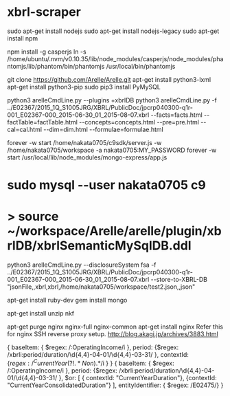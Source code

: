 # xbrl-scraper

sudo apt-get install nodejs
sudo apt-get install nodejs-legacy
sudo apt-get install npm

npm install -g casperjs
ln -s /home/ubuntu/.nvm/v0.10.35/lib/node_modules/casperjs/node_modules/phantomjs/lib/phantom/bin/phantomjs /usr/local/bin/phantomjs

git clone https://github.com/Arelle/Arelle.git
apt-get install python3-lxml
apt-get install python3-pip
sudo pip3 install PyMySQL

python3 arelleCmdLine.py --plugins +xbrlDB
python3 arelleCmdLine.py -f ../E02367/2015_1Q_S1005JRG/XBRL/PublicDoc/jpcrp040300-q1r-001_E02367-000_2015-06-30_01_2015-08-07.xbrl --facts=facts.html --factTable=factTable.html --concepts=concepts.html --pre=pre.html --cal=cal.html --dim=dim.html --formulae=formulae.html

forever -w start /home/nakata0705/c9sdk/server.js -w /home/nakata0705/workspace -a nakata0705:MY_PASSWORD
forever -w start /usr/local/lib/node_modules/mongo-express/app.js

# sudo mysql --user nakata0705 c9
# > source ~/workspace/Arelle/arelle/plugin/xbrlDB/xbrlSemanticMySqlDB.ddl

python3 arelleCmdLine.py  --disclosureSystem fsa -f ../E02367/2015_1Q_S1005JRG/XBRL/PublicDoc/jpcrp040300-q1r-001_E02367-000_2015-06-30_01_2015-08-07.xbrl --store-to-XBRL-DB "jsonFile,,xbrl,xbrl,/home/nakata0705/workspace/test2.json,,json"

apt-get install ruby-dev
gem install mongo

apt-get install unzip nkf

apt-get purge nginx nginx-full nginx-common
apt-get install nginx
Refer this for nginx SSH reverse proxy setup. http://blog.akagi.jp/archives/3883.html

{ baseItem: { $regex: /\:OperatingIncome/i }, period: {$regex: /xbrli:period\/duration\/\d{4,4}-04-01\/\d{4,4}-03-31/ }, contextId: {$regex: /^CurrentYear(?!.*Non).*$/i } }
{ baseItem: { $regex: /\:OperatingIncome/i }, period: {$regex: /xbrli:period\/duration\/\d{4,4}-04-01\/\d{4,4}-03-31/ }, $or: [ { contextId: "CurrentYearDuration"}, {contextId: "CurrentYearConsolidatedDuration"} ], entityIdentifier: { $regex: /E02475/} }